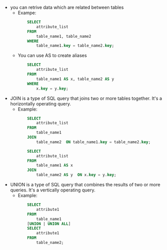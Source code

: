 * you can retrive data which are related between tables
  * Exampe:
    ```sql
        SELECT
            attribute_list
        FROM
            table_name1, table_name2
        WHERE
            table_name1.key = table_name2.key;
    ```
  * You can use AS to create aliases
    ```sql
        SELECT
            attribute_list
        FROM
            table_name1 AS x, table_name2 AS y
        WHERE
            x.key = y.key;
    ```
* JOIN is a type of SQL query that joins two or more tables together. It's a horizontally operating query.
  * Example:
    ```sql
        SELECT
            attribute_list
        FROM
            table_name1
        JOIN
            table_name2  ON table_name1.key = table_name2.key;
    ```
    ```sql
        SELECT
            attribute_list
        FROM
            table_name1 AS x
        JOIN
            table_name2 AS y  ON x.key = y.key;
    ```
* UNION is a type of SQL query that combines the results of two or more queries. It's a vertically operating query.
  * Example:
    ```sql
        SELECT
            attribute1
        FROM
            table_name1
        [UNION | UNION ALL]
        SELECT
            attribute1
        FROM
            table_name2;
    ```